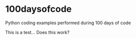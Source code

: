 # 100daysofcode
Python coding examples performed during 100 days of code

This is a test...
Does this work?
